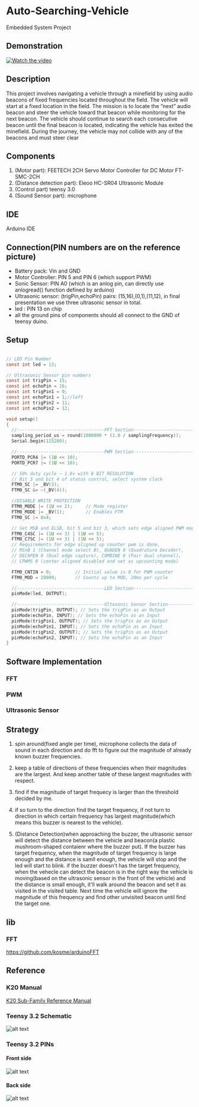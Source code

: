 # Auto-Searching-Vehicle
Embedded System Project

## Demonstration
[![Watch the video](https://www.youtube.com/upload_thumbnail?v=odqYxbhW_Ps&t=hqdefault&ts=1565551223037)](https://youtu.be/odqYxbhW_Ps)

## Description
This project involves navigating a vehicle through a minefield by using audio
beacons of fixed frequencies located throughout the field. The vehicle will start at a fixed
location in the field. The mission is to locate the “next” audio beacon and steer the vehicle
toward that beacon while monitoring for the next beacon. The vehicle should continue to
search each consecutive beacon until the final beacon is located, indicating the vehicle has
exited the minefield. During the journey, the vehicle may not collide with any of the beacons
and must steer clear


## Components
1. (Motor part): FEETECH 2CH Servo Motor Controller for DC Motor FT-SMC-2CH
2. (Distance detection part): Eleoo HC-SR04 Ultrasonic Module
3. (Control part) teensy 3.0 
4. (Sound Sensor part): microphone

## IDE
Arduino IDE

## Connection(PIN numbers are on the reference picture)
- Battery pack: Vin and GND
- Motor Controller: PIN 5 and PIN 6 (which support PWM)
- Sonic Sensor: PIN A0 (which is an anlog pin, can directly use anlogread() function defined by arduino)
- Ultrasonic sensor: (trigPin,echoPin) pairs: (15,16),(0,1),(11,12), in final presentation we use three ultrasonic sensor in total.
- led : PIN 13 on chip
- all the ground pins of components should all connect to the GND of teensy duino.
## Setup
```c

// LED Pin Number
const int led = 13;

// Ultrasonic Sensor pin numbers
const int trigPin = 15;
const int echoPin = 16;
const int trigPin1 = 0;
const int echoPin1 = 1;//left
const int trigPin2 = 11;
const int echoPin2 = 12;

void setup()
{
  //---------------------------------FFT Section------------------------------
  sampling_period_us = round(1000000 * (1.0 / samplingFrequency));
  Serial.begin(115200);

  //---------------------------------PWM Section------------------------------
  PORTD_PCR4 |= (1U << 10);
  PORTD_PCR7 |= (1U << 10);

  // 50% duty cycle ~ 1.6v with 8 BIT RESOLUTION
  // Bit 3 and bit 4 of status control, select system clock
  FTM0_SC |= _BV(3);
  FTM0_SC &= ~(_BV(4));

  //DISABLE WRITE PROTECTION
  FTM0_MODE |= (1U << 2);     // Mode register
  FTM0_MODE |= _BV(1);        // Enables FTM
  FTM0_SC |= 0x4;

  // Set MSB and ELSB, bit 5 and bit 3, which sets edge aligned PWM mode
  FTM0_C4SC |= (1U << 3) | (1U << 5);
  FTM0_C7SC |= (1U << 3) | (1U << 5);
  // Requirements for edge aligned up counter pwm is done,
  // MSnB 1 (Channel mode select B), QUADEN 0 (Quadrature Decoder),
  // DECAPEN 0 (Dual edge capture), COMBINE 0 (Pair dual channel),
  // CPWMS 0 (center aligned disabled and set as upcounting mode)

  FTM0_CNTIN = 0;         // Initial value is 0 for PWM counter
  FTM0_MOD = 29999;       // Counts up to MOD, 20ms per cycle

  //---------------------------------LED Section------------------------------
  pinMode(led, OUTPUT);

  //---------------------------------Ultasonic Sensor Section-------------------
  pinMode(trigPin, OUTPUT); // Sets the trigPin as an Output
  pinMode(echoPin, INPUT); // Sets the echoPin as an Input
  pinMode(trigPin1, OUTPUT); // Sets the trigPin as an Output
  pinMode(echoPin1, INPUT); // Sets the echoPin as an Input
  pinMode(trigPin2, OUTPUT); // Sets the trigPin as an Output
  pinMode(echoPin2, INPUT); // Sets the echoPin as an Input
}
```
## Software Implementation
### FFT
### PWM
### Ultrasonic Sensor

## Strategy
1. spin around(fixed angle per time), microphone collects the data of sound in each direction and do fft to figure out the magnitude of already known buzzer frequencies.

2. keep a table of directions of these frequencies when their magnitudes are the largest. And keep another table of these largest magnitudes with respect.

3. find if the magnitude of target frequecy is larger than the threshold decided by me.

4. if so turn to the direction find the target frequency, 
   if not turn to direction in which certain frequency has largest magnitude(which means this buzzer is nearest to the vehicle).
   
5. (Distance Detection)when approaching the buzzer, the ultrasonic sensor will detect the distance between the vehicle and beacon(a plastic mushroom-shaped contaienr where the buzzer put). 
   If the buzzer has target frequency, when the magnitude of target frequency is large enough and the distance is samll enough, the vehicle will stop and the led will start to blink.
   if the buzzer doesn't has the target frequency, when the vehecle can detect the beacon is in the right way the vehicle is moving(based on the ultrasonic sensor in the front of the vehicle) and the distance is small enough, it'll walk around the beacon and set it as visited in the visited table. Next time the vehicle will ignore the magnitude of this frequency and find other unvisited beacon until find the target one. 

## lib
### FFT
https://github.com/kosme/arduinoFFT

## Reference

### K20 Manual
[K20 Sub-Family Reference Manual](https://www.nxp.com/docs/en/reference-manual/K20P64M72SF1RM.pdf)

### Teensy 3.2 Schematic
![alt text](https://www.pjrc.com/teensy/schematic32.gif)

### Teensy 3.2 PINs
#### Front side
![alt text](https://www.pjrc.com/teensy/card7a_rev1.png)
#### Back side
![alt text](https://www.pjrc.com/teensy/card7b_rev1.png)
